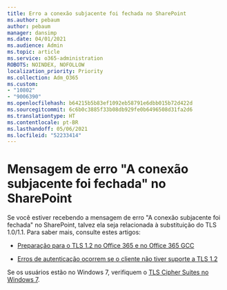 ```yaml
---
title: Erro a conexão subjacente foi fechada no SharePoint
ms.author: pebaum
author: pebaum
manager: dansimp
ms.date: 04/01/2021
ms.audience: Admin
ms.topic: article
ms.service: o365-administration
ROBOTS: NOINDEX, NOFOLLOW
localization_priority: Priority
ms.collection: Adm_O365
ms.custom:
- "10802"
- "9006390"
ms.openlocfilehash: b64215b5b83ef1092eb58791e6dbb015b72d422d
ms.sourcegitcommit: 6c6b0c3885f33b08db929fe0b6496508d31fa2d6
ms.translationtype: HT
ms.contentlocale: pt-BR
ms.lasthandoff: 05/06/2021
ms.locfileid: "52233414"
---
```

# <a name="the-underlying-connection-was-closed-error-in-sharepoint"></a>Mensagem de erro "A conexão subjacente foi fechada" no SharePoint

Se você estiver recebendo a mensagem de erro "A conexão subjacente foi fechada" no SharePoint, talvez ela seja relacionada à substituição do TLS 1.0/1.1. Para saber mais, consulte estes artigos:

- [Preparação para o TLS 1.2 no Office 365 e no Office 365 GCC](https://docs.microsoft.com/microsoft-365/compliance/prepare-tls-1.2-in-office-365?view=o365-worldwide)

- [Erros de autenticação ocorrem se o cliente não tiver suporte a TLS 1.2](https://review.docs.microsoft.com/sharepoint/troubleshoot/administration/authentication-errors-tls12-support)

Se os usuários estão no Windows 7, verifiquem o [TLS Cipher Suites no Windows 7](https://docs.microsoft.com/windows/win32/secauthn/tls-cipher-suites-in-windows-7).
